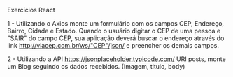 Exercícios React

1 - Utilizando o Axios monte um formulário com os campos CEP, Endereço, Bairro, Cidade e Estado. Quando o usuário digitar o CEP de uma pessoa e "SAIR" do campo CEP, sua aplicação deverá buscar o endereço através do link http://viacep.com.br/ws/"CEP"/json/ e preencher os demais campos.

2 - Utilizando a API https://jsonplaceholder.typicode.com/ URI posts, monte um Blog seguindo os dados recebidos. (Imagem, titulo, body)
